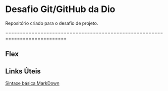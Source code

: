 # Desafio Git/GitHub da Dio
Repositório criado para o desafio de projeto.

===========================================================================
## Flex

## Links Úteis
[Sintaxe básica MarkDown](https://www.markdownguide.org/basic-syntax/)
